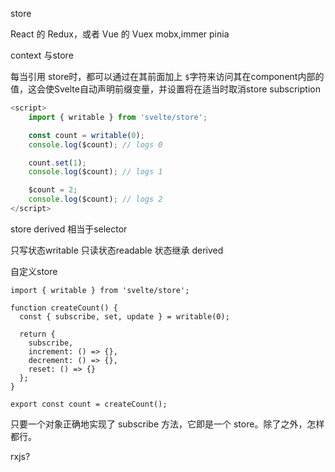 store

React 的 Redux，或者 Vue 的 Vuex mobx,immer pinia

context 与store


每当引用 store时，都可以通过在其前面加上 `$`字符来访问其在component内部的值，这会使Svelte自动声明前缀变量，并设置将在适当时取消store subscription

```javascript
<script>
	import { writable } from 'svelte/store';

	const count = writable(0);
	console.log($count); // logs 0

	count.set(1);
	console.log($count); // logs 1

	$count = 2;
	console.log($count); // logs 2
</script>
```


store derived 相当于selector

只写状态writable
只读状态readable
状态继承 derived

自定义store
```
import { writable } from 'svelte/store';

function createCount() {
  const { subscribe, set, update } = writable(0);

  return {
    subscribe,
    increment: () => {},
    decrement: () => {},
    reset: () => {}
  };
}

export const count = createCount();
```
只要一个对象正确地实现了 subscribe 方法，它即是一个 store。除了之外，怎样都行。

rxjs?